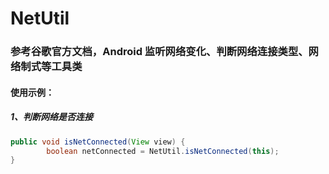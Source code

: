 # NetUtil
### 参考谷歌官方文档，Android 监听网络变化、判断网络连接类型、网络制式等工具类
#### 使用示例：
##### 1、判断网络是否连接
```java
public void isNetConnected(View view) {
        boolean netConnected = NetUtil.isNetConnected(this);
}
```
